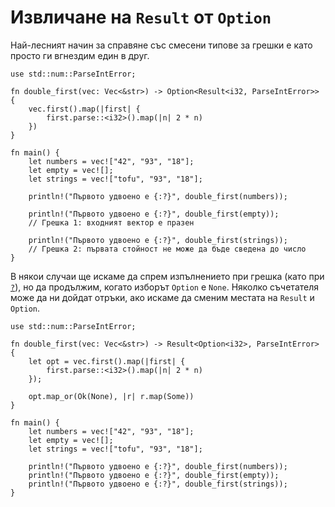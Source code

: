 # Извличане на `Result` от `Option`

Най-лесният начин за справяне със смесени типове за грешки е като просто ги
вгнездим един в друг.

```rust,editable
use std::num::ParseIntError;

fn double_first(vec: Vec<&str>) -> Option<Result<i32, ParseIntError>> {
    vec.first().map(|first| {
        first.parse::<i32>().map(|n| 2 * n)
    })
}

fn main() {
    let numbers = vec!["42", "93", "18"];
    let empty = vec![];
    let strings = vec!["tofu", "93", "18"];

    println!("Първото удвоено е {:?}", double_first(numbers));

    println!("Първото удвоено е {:?}", double_first(empty));
    // Грешка 1: входният вектор е празен

    println!("Първото удвоено е {:?}", double_first(strings));
    // Грешка 2: първата стойност не може да бъде сведена до число
}
```

В някои случаи ще искаме да спрем изпълнението при грешка (като при
[`?`][enter_question_mark]), но да продължим, когато изборът `Option` е `None`.
Няколко съчетателя може да ни дойдат отръки, ако искаме да сменим местата на
`Result` и `Option`.

```rust,editable
use std::num::ParseIntError;

fn double_first(vec: Vec<&str>) -> Result<Option<i32>, ParseIntError> {
    let opt = vec.first().map(|first| {
        first.parse::<i32>().map(|n| 2 * n)
    });

    opt.map_or(Ok(None), |r| r.map(Some))
}

fn main() {
    let numbers = vec!["42", "93", "18"];
    let empty = vec![];
    let strings = vec!["tofu", "93", "18"];

    println!("Първото удвоено е {:?}", double_first(numbers));
    println!("Първото удвоено е {:?}", double_first(empty));
    println!("Първото удвоено е {:?}", double_first(strings));
}
```

[enter_question_mark]: ../result/enter_question_mark.md
